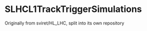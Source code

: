 SLHCL1TrackTriggerSimulations
=============================

Originally from sviret/HL_LHC, split into its own repository
